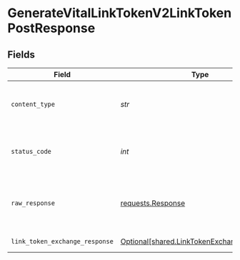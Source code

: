 # GenerateVitalLinkTokenV2LinkTokenPostResponse


## Fields

| Field                                                                                          | Type                                                                                           | Required                                                                                       | Description                                                                                    | Example                                                                                        |
| ---------------------------------------------------------------------------------------------- | ---------------------------------------------------------------------------------------------- | ---------------------------------------------------------------------------------------------- | ---------------------------------------------------------------------------------------------- | ---------------------------------------------------------------------------------------------- |
| `content_type`                                                                                 | *str*                                                                                          | :heavy_check_mark:                                                                             | HTTP response content type for this operation                                                  |                                                                                                |
| `status_code`                                                                                  | *int*                                                                                          | :heavy_check_mark:                                                                             | HTTP response status code for this operation                                                   |                                                                                                |
| `raw_response`                                                                                 | [requests.Response](https://requests.readthedocs.io/en/latest/api/#requests.Response)          | :heavy_check_mark:                                                                             | Raw HTTP response; suitable for custom response parsing                                        |                                                                                                |
| `link_token_exchange_response`                                                                 | [Optional[shared.LinkTokenExchangeResponse]](../../models/shared/linktokenexchangeresponse.md) | :heavy_minus_sign:                                                                             | Successful Response                                                                            | {"link_token":"dGVzdCB0ZXN0IHRlc3Q="}                                                          |